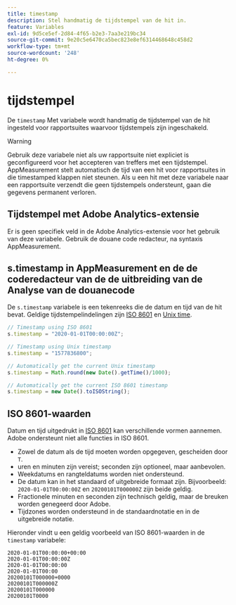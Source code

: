 ```yaml
---
title: timestamp
description: Stel handmatig de tijdstempel van de hit in.
feature: Variables
exl-id: 9d5ce5ef-2d84-4f65-b2e3-7aa3e219bc34
source-git-commit: 9e20c5e6470ca5bec823e8ef6314468648c458d2
workflow-type: tm+mt
source-wordcount: '248'
ht-degree: 0%

---
```


# tijdstempel

De `timestamp` Met variabele wordt handmatig de tijdstempel van de hit ingesteld voor rapportsuites waarvoor tijdstempels zijn ingeschakeld.

>[!WARNING]
>
>Gebruik deze variabele niet als uw rapportsuite niet expliciet is geconfigureerd voor het accepteren van treffers met een tijdstempel. AppMeasurement stelt automatisch de tijd van een hit voor rapportsuites in die timestamped klappen niet steunen. Als u een hit met deze variabele naar een rapportsuite verzendt die geen tijdstempels ondersteunt, gaan die gegevens permanent verloren.

## Tijdstempel met Adobe Analytics-extensie

Er is geen specifiek veld in de Adobe Analytics-extensie voor het gebruik van deze variabele. Gebruik de douane code redacteur, na syntaxis AppMeasurement.

## s.timestamp in AppMeasurement en de de coderedacteur van de de uitbreiding van de Analyse van de douanecode

De `s.timestamp` variabele is een tekenreeks die de datum en tijd van de hit bevat. Geldige tijdstempelindelingen zijn [ISO 8601](https://en.wikipedia.org/wiki/ISO_8601) en [Unix time](https://en.wikipedia.org/wiki/Unix_time).

```js
// Timestamp using ISO 8601
s.timestamp = "2020-01-01T00:00:00Z";

// Timestamp using Unix timestamp
s.timestamp = "1577836800";

// Automatically get the current Unix timestamp
s.timestamp = Math.round(new Date().getTime()/1000);

// Automatically get the current ISO 8601 timestamp
s.timestamp = new Date().toISOString();
```

## ISO 8601-waarden

Datum en tijd uitgedrukt in [ISO 8601](https://en.wikipedia.org/wiki/ISO_8601) kan verschillende vormen aannemen. Adobe ondersteunt niet alle functies in ISO 8601.

* Zowel de datum als de tijd moeten worden opgegeven, gescheiden door `T`.
* uren en minuten zijn vereist; seconden zijn optioneel, maar aanbevolen.
* Weekdatums en rangteldatums worden niet ondersteund.
* De datum kan in het standaard of uitgebreide formaat zijn. Bijvoorbeeld: `2020-01-01T00:00:00Z` en `20200101T000000Z` zijn beide geldig.
* Fractionele minuten en seconden zijn technisch geldig, maar de breuken worden genegeerd door Adobe.
* Tijdzones worden ondersteund in de standaardnotatie en in de uitgebreide notatie.

Hieronder vindt u een geldig voorbeeld van ISO 8601-waarden in de `timestamp` variabele:

```text
2020-01-01T00:00:00+00:00
2020-01-01T00:00:00Z
2020-01-01T00:00:00
2020-01-01T00:00
20200101T000000+0000
20200101T000000Z
20200101T000000
20200101T0000
```
